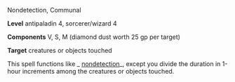 Nondetection, Communal

**Level** antipaladin 4, sorcerer/wizard 4

**Components** V, S, M (diamond dust worth 25 gp per target)

**Target** creatures or objects touched

This spell functions like _ [nondetection](spells/nondetection.md#_nondetection)_, except you divide the duration in 1-hour increments among the creatures or objects touched.


